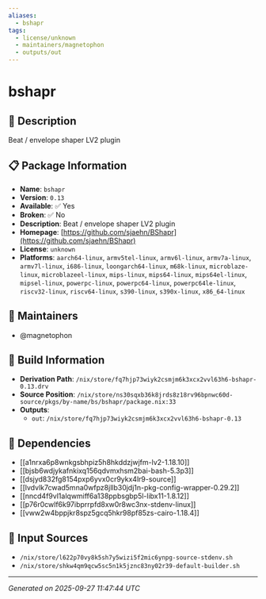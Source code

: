 ```yaml
---
aliases:
  - bshapr
tags:
  - license/unknown
  - maintainers/magnetophon
  - outputs/out
---
```


# bshapr

## 📝 Description

Beat / envelope shaper LV2 plugin

## 📋 Package Information

- **Name**: `bshapr`
- **Version**: `0.13`
- **Available**: ✅ Yes
- **Broken**: ✅ No
- **Description**: Beat / envelope shaper LV2 plugin
- **Homepage**: [https://github.com/sjaehn/BShapr](https://github.com/sjaehn/BShapr)
- **License**: `unknown`
- **Platforms**: `aarch64-linux`, `armv5tel-linux`, `armv6l-linux`, `armv7a-linux`, `armv7l-linux`, `i686-linux`, `loongarch64-linux`, `m68k-linux`, `microblaze-linux`, `microblazeel-linux`, `mips-linux`, `mips64-linux`, `mips64el-linux`, `mipsel-linux`, `powerpc-linux`, `powerpc64-linux`, `powerpc64le-linux`, `riscv32-linux`, `riscv64-linux`, `s390-linux`, `s390x-linux`, `x86_64-linux`
## 👥 Maintainers

- @magnetophon


## 🔧 Build Information

- **Derivation Path**: `/nix/store/fq7hjp73wiyk2csmjm6k3xcx2vvl63h6-bshapr-0.13.drv`
- **Source Position**: `/nix/store/ns30sqxb36k8jrds8z18rv96bpnwc60d-source/pkgs/by-name/bs/bshapr/package.nix:33`
- **Outputs**:
  - `out`:  `/nix/store/fq7hjp73wiyk2csmjm6k3xcx2vvl63h6-bshapr-0.13`

## 🔗 Dependencies

- [[a1nrxa6p8wnkgsbhpiz5h8hkddzjwjfm-lv2-1.18.10]]
- [[bjsb6wdjykafnkixq156qdvmxhsm2bai-bash-5.3p3]]
- [[dsjyd832fg8154pxp6yvx0cr9ykx4lr9-source]]
- [[lvdvlk7cwad5mna0wfpz8jllb30jdj1n-pkg-config-wrapper-0.29.2]]
- [[nncd4f9vl1alqwmiff6a138ppbsgbp5l-libx11-1.8.12]]
- [[p76r0cwlf6k97ibprrpfd8xw0r8wc3nx-stdenv-linux]]
- [[vww2w4bppjkr8spz5gcq5hkr98pf85zs-cairo-1.18.4]]

## 📁 Input Sources

- `/nix/store/l622p70vy8k5sh7y5wizi5f2mic6ynpg-source-stdenv.sh`
- `/nix/store/shkw4qm9qcw5sc5n1k5jznc83ny02r39-default-builder.sh`

---
*Generated on 2025-09-27 11:47:44 UTC*
